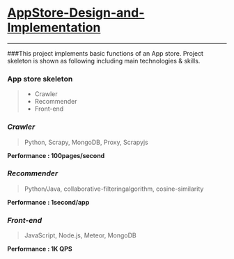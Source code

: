 # [AppStore-Design-and-Implementation](http://bittiger.io/microproject/oYDSG6MSFihpiNJ66)
------

###This project implements basic functions of an App store. Project skeleton is shown as following including main technologies & skills.

### App store skeleton
>* Crawler
>* Recommender
>* Front-end

### *Crawler*
>Python, Scrapy, MongoDB, Proxy, Scrapyjs

**Performance : 100pages/second**

### *Recommender*
>Python/Java, collaborative-filteringalgorithm, cosine-similarity

**Performance : 1second/app**

### *Front-end*
>JavaScript, Node.js, Meteor, MongoDB

**Performance : 1K QPS**
